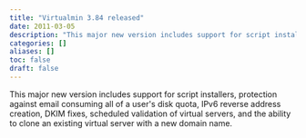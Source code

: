 ```yaml
---
title: "Virtualmin 3.84 released"
date: 2011-03-05
description: "This major new version includes support for script installers, protection against email consuming..."
categories: []
aliases: []
toc: false
draft: false
---
```

This major new version includes support for script installers, protection against email consuming all of a user's disk quota, IPv6 reverse address creation, DKIM fixes, scheduled validation of virtual servers, and the ability to clone an existing virtual server with a new domain name.
